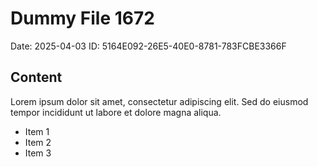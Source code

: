 # Dummy File 1672

Date: 2025-04-03
ID: 5164E092-26E5-40E0-8781-783FCBE3366F

## Content

Lorem ipsum dolor sit amet, consectetur adipiscing elit.
Sed do eiusmod tempor incididunt ut labore et dolore magna aliqua.

* Item 1
* Item 2
* Item 3
